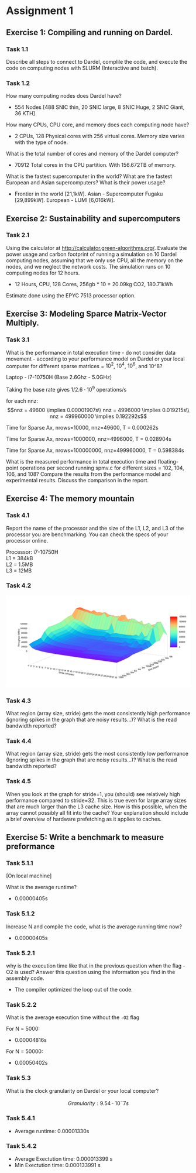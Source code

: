 # Assignment 1

## Exercise 1: Compiling and running on Dardel. 

### Task 1.1
Describe all steps to connect to Dardel, complile the code, and execute the 
code on computing nodes with SLURM (Interactive and batch).

### Task 1.2

How many computing nodes does Dardel have? 
- 554 Nodes [488 SNIC thin, 20 SNIC large, 8 SNIC Huge, 2 SNIC Giant, 36 KTH]

How many CPUs, CPU core, and memory does each computing node have? 
- 2 CPUs, 128 Physical cores with 256 virtual cores. Memory size varies with the type of node.

What is the total number of cores and memory of the Dardel computer?
- 70912 Total cores in the CPU partition. With 156.672TB of memory.  

What is the fastest supercomputer in the world? What are the fastest European 
and Asian supercomputers? What is their power usage?
- Frontier in the world [21,1kW]. Asian - Supercomputer Fugaku [29,899kW]. European - LUMI [6,016kW].  

## Exercise 2: Sustainability and supercomputers

### Task 2.1
Using the calculator at http://calculator.green-algorithms.org/. Evaluate the 
power usage and carbon footprint of running a simulation on 10 Dardel computing 
nodes, assuming that we only use CPU, all the memory on the nodes, and we 
neglect the network costs. The simulation runs on 10 computing nodes for 
12 hours.

- 12 Hours, CPU, 128 Cores, 256gb * 10 =  20.09kg CO2, 180.71kWh

Estimate done using the EPYC 7513 processor option. 

## Exercise 3: Modeling Sparce Matrix-Vector Multiply. 

### Task 3.1
What is the performance in total execution time - do not consider data 
movement - according to your performance model on Dardel or your local 
computer for different sparse matrices = $10^2$, $10^4$, $10^6$, and 10^8?

Laptop - i7-10750H (Base 2.6Ghz - 5.0GHz)

Taking the base rate gives $1 / 2.6 \cdot 10^9$ operations/s

for each nnz:
    $$nnz = 49600 \implies 0.00001907s\\
    nnz = 4996000 \implies 0.019215s\\
    nnz = 499960000 \implies 0.192292s$$




Time for Sparse Ax, nrows=10000, nnz=49600, T = 0.000262s

Time for Sparse Ax, nrows=1000000, nnz=4996000, T = 0.028904s

Time for Sparse Ax, nrows=100000000, nnz=499960000, T = 0.598384s

What is the measured performance in total execution time and floating-point 
operations per second running spmv.c for different sizes = 102, 104, 106, 
and 108? Compare the results from the performance model and experimental 
results. Discuss the comparison in the report.


## Exercise 4: The memory mountain

### Task 4.1 
Report the name of the processor and the size of the L1, L2, and L3 of the processor you are benchmarking. You can check the specs of your processor online.

Processor: i7-10750H \
L1 = 384kB \
L2 = 1.5MB  
L3 = 12MB  

### Task 4.2

![Memory Mountain](./memory_mountain.png)

### Task 4.3
What region (array size, stride) gets the most consistently high performance (ignoring spikes in the graph that are noisy results...)? What is the read bandwidth reported?

### Task 4.4
What region (array size, stride) gets the most consistently low performance (Ignoring spikes in the graph that are noisy results...)? What is the read bandwidth reported?


### Task 4.5
When you look at the graph for stride=1, you (should) see relatively high 
performance compared to stride=32. This is true even for large array sizes 
that are much larger than the L3 cache size. How is this possible, when the 
array cannot possibly all fit into the cache? Your explanation should include 
a brief overview of hardware prefetching as it applies to caches.


## Exercise 5: Write a benchmark to measure preformance
### Task 5.1.1
[On local machine]

What is the average runtime? 
- 0.00000405s

### Task 5.1.2
Increase N and compile the code, what is the average running time now? 
- 0.00000405s

### Task 5.2.1
why is the execution time like that in the previous question when the flag -O2 
is used? Answer this question using the information you find in the assembly code.

- The compiler optimized the loop out of the code. 

### Task 5.2.2
What is the average execution time without the `-O2` flag

For N = 5000:
- 0.00004816s 

For N = 50000: 
- 0.00050402s

### Task 5.3
What is the clock granularity on Dardel or your local computer?

$$ Granularity: 9.54 \cdot 10^-7s $$


### Task 5.4.1
- Average runtime: 0.00001330s

### Task 5.4.2
- Average Exectution time: 0.000013399 s
- Min Exectution time: 0.000133991 s



